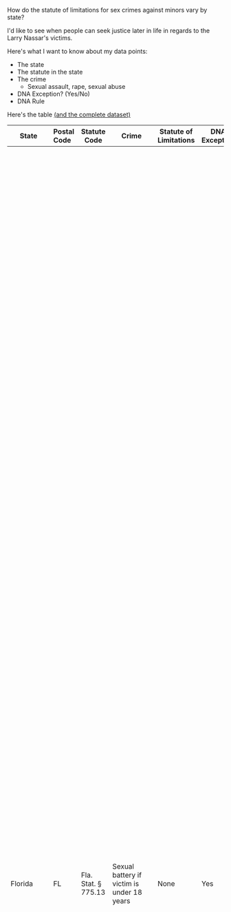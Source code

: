 How do the statute of limitations for sex crimes against minors vary by state?

I'd like to see when people can seek justice later in life in regards to the Larry Nassar's victims.

Here's what I want to know about my data points:

* The state
* The statute in the state
* The crime
     * Sexual assault, rape, sexual abuse
* DNA Exception? (Yes/No)
* DNA Rule

Here's the table [(and the complete dataset)](https://docs.google.com/spreadsheets/d/1gMuGf8DdqUHyXr_gq8-pNCaKUcfJ-4Yb3pXkSmeJWe4/edit?usp=sharing)

|State	 | Postal Code	| Statute Code        | Crime	                                     | Statute of Limitations |	DNA Exception |	DNA Exception Rule                                                                                                                                                                                                                                                                                                                                                                                                |
| -------|:-------------| --------------------| -------------------------------------------|------------------------|---------------|-----------------------------------------------------------------------------------------------------------------------------------------------------------------------------------------------------------------------------------------------------------------------------------------------------------------------------------------------------------------------------------------------------------------------------------------------------------------------------------------------------------------------------------------------------------------------------------------------------------------------------------------------------------------------------------------------------------------------------------------------------------------------------------------------------------------------------------------------------------------------------------------------------------------------------------------------------------------------------------------------------------------------------------------------------------------------------------------------------------------------------------------------------------------------------------------------------------------------------------------------------------------------------------------------------------------------------------------------------------------------------------------------------------------------------------------------------------------------------------------------------------------------------------------------------------------------------------------------------------------------------------------------------------------------------------------------------------------------------------------------------------------------------------------------------------------------------------------------------------------------|
|Florida |	FL	        | Fla. Stat. § 775.13 |	Sexual battery if victim is under 18 years |	None	                | Yes	          | (15) (a) In addition to the time periods prescribed in this section, a prosecution for any of the following offenses may be commenced within 1 year after the date on which the identity of the accused is established, or should have been established by the exercise of due diligence, through the analysis of deoxyribonucleic acid (DNA) evidence, if a sufficient portion of the evidence collected at the time of the original investigation and tested for DNA is preserved and available for testing by the accused: 1. An offense of sexual battery under chapter 794. 2. A lewd or lascivious offense under s. 800.04 or s. 825.1025. (b) This subsection applies to any offense that is not otherwise barred from prosecution between July 1, 2004, and June 30, 2006. (16) (a) In addition to the time periods prescribed in this section, a prosecution for any of the following offenses may be commenced at any time after the date on which the identity of the accused is established, or should have been established by the exercise of due diligence, through the analysis of deoxyribonucleic acid (DNA) evidence, if a sufficient portion of the evidence collected at the time of the original investigation and tested for DNA is preserved and available for testing by the accused: Statute of Limitations for Sexual Assault Offenses 6 If the victim was under 18 at the time the offense was committed, the applicable period of limitation does not begin to run until victim has reached the age of 18 or the offense is reported to a law enforcement agency, whichever occurs first. 7 If the victim was 18 or older at the time of commission of the offense and the offense was reported to law enforcement within 72 hours after its commission, there is no statute of limitations; if the offense was not reported within 72 hours after its commission, the prosecution must be commenced within the original statute of limitations. 1. Aggravated battery or any felony battery offense under chapter 784. 2. Kidnapping under s. 787.01 or false imprisonment under s. 787.02. 3. An offense of sexual battery under chapter 794. 4. A lewd or lascivious offense under s. 800.04, s. 825.1025, or s. 847.0135(5). 5. A burglary offense under s. 810.02. 6. A robbery offense under s. 812.13, s. 812.131, or s. 812.135. 7. Carjacking under s. 812.133. 8. Aggravated child abuse under s. 827.03. (b) This subsection applies to any offense that is not otherwise barred from prosecution on or after July 1, 2006.|
|Florida |  FL	        | Fla. Stat. § 775.14	| Sexual battery with threat/force	         | 4 years	              | Yes	          | (15) (a) In addition to the time periods prescribed in this section, a prosecution for any of the following offenses may be commenced within 1 year after the date on which the identity of the accused is established, or should have been established by the exercise of due diligence, through the analysis of deoxyribonucleic acid (DNA) evidence, if a sufficient portion of the evidence collected at the time of the original investigation and tested for DNA is preserved and available for testing by the accused: 1. An offense of sexual battery under chapter 794. 2. A lewd or lascivious offense under s. 800.04 or s. 825.1025. (b) This subsection applies to any offense that is not otherwise barred from prosecution between July 1, 2004, and June 30, 2006. (16) (a) In addition to the time periods prescribed in this section, a prosecution for any of the following offenses may be commenced at any time after the date on which the identity of the accused is established, or should have been established by the exercise of due diligence, through the analysis of deoxyribonucleic acid (DNA) evidence, if a sufficient portion of the evidence collected at the time of the original investigation and tested for DNA is preserved and available for testing by the accused: Statute of Limitations for Sexual Assault Offenses 6 If the victim was under 18 at the time the offense was committed, the applicable period of limitation does not begin to run until victim has reached the age of 18 or the offense is reported to a law enforcement agency, whichever occurs first. 7 If the victim was 18 or older at the time of commission of the offense and the offense was reported to law enforcement within 72 hours after its commission, there is no statute of limitations; if the offense was not reported within 72 hours after its commission, the prosecution must be commenced within the original statute of limitations. 1. Aggravated battery or any felony battery offense under chapter 784. 2. Kidnapping under s. 787.01 or false imprisonment under s. 787.02. 3. An offense of sexual battery under chapter 794. 4. A lewd or lascivious offense under s. 800.04, s. 825.1025, or s. 847.0135(5). 5. A burglary offense under s. 810.02. 6. A robbery offense under s. 812.13, s. 812.131, or s. 812.135. 7. Carjacking under s. 812.133. 8. Aggravated child abuse under s. 827.03. (b) This subsection applies to any offense that is not otherwise barred from prosecution on or after July 1, 2006.|
|Idaho	 | ID	          |Idaho Code §§ 19-401, 402	| Sexual abuse	                       |5 years	                | No|
|Idaho	 | ID	          |Idaho Code §§ 19-401, 402	| Ritualized abuse of a child	         |3 years after disclosure|	No|
|Mississippi|	MS	|     Miss. Code Ann. § 99-1-5	| Rape (including statutory rape)        |None	                  | No|
